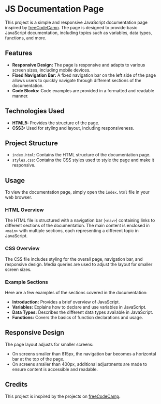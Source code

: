 # JS Documentation Page

This project is a simple and responsive JavaScript documentation page inspired by [freeCodeCamp](https://www.freecodecamp.org/). The page is designed to provide basic JavaScript documentation, including topics such as variables, data types, functions, and more.

## Features

- **Responsive Design:** The page is responsive and adapts to various screen sizes, including mobile devices.
- **Fixed Navigation Bar:** A fixed navigation bar on the left side of the page allows users to quickly navigate through different sections of the documentation.
- **Code Blocks:** Code examples are provided in a formatted and readable manner.

## Technologies Used

- **HTML5:** Provides the structure of the page.
- **CSS3:** Used for styling and layout, including responsiveness.

## Project Structure

- `index.html`: Contains the HTML structure of the documentation page.
- `styles.css`: Contains the CSS styles used to style the page and make it responsive.

## Usage

To view the documentation page, simply open the `index.html` file in your web browser.

### HTML Overview

The HTML file is structured with a navigation bar (`<nav>`) containing links to different sections of the documentation. The main content is enclosed in `<main>` with multiple sections, each representing a different topic in JavaScript.

### CSS Overview

The CSS file includes styling for the overall page, navigation bar, and responsive design. Media queries are used to adjust the layout for smaller screen sizes.

### Example Sections

Here are a few examples of the sections covered in the documentation:

- **Introduction:** Provides a brief overview of JavaScript.
- **Variables:** Explains how to declare and use variables in JavaScript.
- **Data Types:** Describes the different data types available in JavaScript.
- **Functions:** Covers the basics of function declarations and usage.

## Responsive Design

The page layout adjusts for smaller screens:

- On screens smaller than 815px, the navigation bar becomes a horizontal bar at the top of the page.
- On screens smaller than 400px, additional adjustments are made to ensure content is accessible and readable.

## Credits

This project is inspired by the projects on [freeCodeCamp](https://www.freecodecamp.org/).
